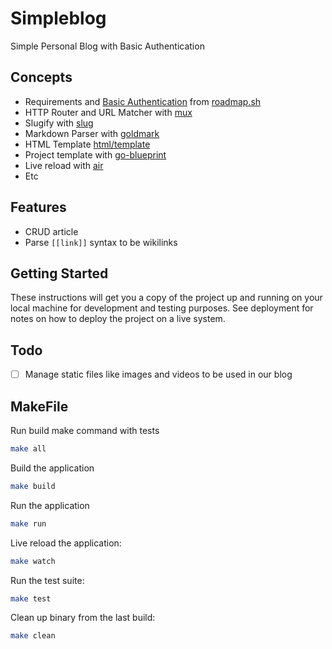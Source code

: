# Simpleblog

Simple Personal Blog with Basic Authentication

## Concepts

- Requirements and [Basic
  Authentication](https://www.youtube.com/watch?v=mwccHwUn7Gc&t=20s) from
  [roadmap.sh](https://roadmap.sh/projects/personal-blog)
- HTTP Router and URL Matcher with [mux](https://github.com/gorilla/mux)
- Slugify with [slug](https://github.com/gosimple/slug)
- Markdown Parser with [goldmark](https://github.com/yuin/goldmark)
- HTML Template [html/template](https://pkg.go.dev/html/template)
- Project template with [go-blueprint](https://github.com/Melkeydev/go-blueprint)
- Live reload with [air](https://github.com/air-verse/air)
- Etc

## Features

- CRUD article
- Parse `[[link]]` syntax to be wikilinks

## Getting Started

These instructions will get you a copy of the project up and running on your
local machine for development and testing purposes. See deployment for notes on
how to deploy the project on a live system.

## Todo

- [ ] Manage static files like images and videos to be used in our blog

## MakeFile

Run build make command with tests

```bash
make all
```

Build the application

```bash
make build
```

Run the application

```bash
make run
```

Live reload the application:

```bash
make watch
```

Run the test suite:

```bash
make test
```

Clean up binary from the last build:

```bash
make clean
```
